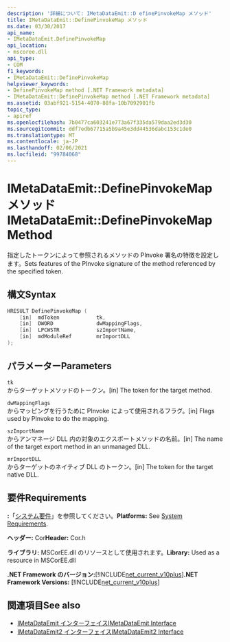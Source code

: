 ```yaml
---
description: '詳細について: IMetaDataEmit::D efinePinvokeMap メソッド'
title: IMetaDataEmit::DefinePinvokeMap メソッド
ms.date: 03/30/2017
api_name:
- IMetaDataEmit.DefinePinvokeMap
api_location:
- mscoree.dll
api_type:
- COM
f1_keywords:
- IMetaDataEmit::DefinePinvokeMap
helpviewer_keywords:
- DefinePinvokeMap method [.NET Framework metadata]
- IMetaDataEmit::DefinePinvokeMap method [.NET Framework metadata]
ms.assetid: 03abf921-5154-4070-88fa-10b7092901fb
topic_type:
- apiref
ms.openlocfilehash: 7b0477ca603241e773a67f335da579daa2ed3d30
ms.sourcegitcommit: ddf7edb67715a5b9a45e3dd44536dabc153c1de0
ms.translationtype: MT
ms.contentlocale: ja-JP
ms.lasthandoff: 02/06/2021
ms.locfileid: "99784068"
---
```

# <a name="imetadataemitdefinepinvokemap-method"></a><span data-ttu-id="4fcf0-103">IMetaDataEmit::DefinePinvokeMap メソッド</span><span class="sxs-lookup"><span data-stu-id="4fcf0-103">IMetaDataEmit::DefinePinvokeMap Method</span></span>

<span data-ttu-id="4fcf0-104">指定したトークンによって参照されるメソッドの PInvoke 署名の特徴を設定します。</span><span class="sxs-lookup"><span data-stu-id="4fcf0-104">Sets features of the PInvoke signature of the method referenced by the specified token.</span></span>  
  
## <a name="syntax"></a><span data-ttu-id="4fcf0-105">構文</span><span class="sxs-lookup"><span data-stu-id="4fcf0-105">Syntax</span></span>  
  
```cpp  
HRESULT DefinePinvokeMap (
    [in]  mdToken            tk,
    [in]  DWORD              dwMappingFlags,
    [in]  LPCWSTR            szImportName,
    [in]  mdModuleRef        mrImportDLL
);  
```  
  
## <a name="parameters"></a><span data-ttu-id="4fcf0-106">パラメーター</span><span class="sxs-lookup"><span data-stu-id="4fcf0-106">Parameters</span></span>  

 `tk`  
 <span data-ttu-id="4fcf0-107">からターゲットメソッドのトークン。</span><span class="sxs-lookup"><span data-stu-id="4fcf0-107">[in] The token for the target method.</span></span>  
  
 `dwMappingFlags`  
 <span data-ttu-id="4fcf0-108">からマッピングを行うために PInvoke によって使用されるフラグ。</span><span class="sxs-lookup"><span data-stu-id="4fcf0-108">[in] Flags used by PInvoke to do the mapping.</span></span>  
  
 `szImportName`  
 <span data-ttu-id="4fcf0-109">からアンマネージ DLL 内の対象のエクスポートメソッドの名前。</span><span class="sxs-lookup"><span data-stu-id="4fcf0-109">[in] The name of the target export method in an unmanaged DLL.</span></span>  
  
 `mrImportDLL`  
 <span data-ttu-id="4fcf0-110">からターゲットのネイティブ DLL のトークン。</span><span class="sxs-lookup"><span data-stu-id="4fcf0-110">[in] The token for the target native DLL.</span></span>  
  
## <a name="requirements"></a><span data-ttu-id="4fcf0-111">要件</span><span class="sxs-lookup"><span data-stu-id="4fcf0-111">Requirements</span></span>  

 <span data-ttu-id="4fcf0-112">**:**「[システム要件](../../get-started/system-requirements.md)」を参照してください。</span><span class="sxs-lookup"><span data-stu-id="4fcf0-112">**Platforms:** See [System Requirements](../../get-started/system-requirements.md).</span></span>  
  
 <span data-ttu-id="4fcf0-113">**ヘッダー:** Cor</span><span class="sxs-lookup"><span data-stu-id="4fcf0-113">**Header:** Cor.h</span></span>  
  
 <span data-ttu-id="4fcf0-114">**ライブラリ:** MSCorEE.dll のリソースとして使用されます。</span><span class="sxs-lookup"><span data-stu-id="4fcf0-114">**Library:** Used as a resource in MSCorEE.dll</span></span>  
  
 <span data-ttu-id="4fcf0-115">**.NET Framework のバージョン:**[!INCLUDE[net_current_v10plus](../../../../includes/net-current-v10plus-md.md)]</span><span class="sxs-lookup"><span data-stu-id="4fcf0-115">**.NET Framework Versions:** [!INCLUDE[net_current_v10plus](../../../../includes/net-current-v10plus-md.md)]</span></span>  
  
## <a name="see-also"></a><span data-ttu-id="4fcf0-116">関連項目</span><span class="sxs-lookup"><span data-stu-id="4fcf0-116">See also</span></span>

- [<span data-ttu-id="4fcf0-117">IMetaDataEmit インターフェイス</span><span class="sxs-lookup"><span data-stu-id="4fcf0-117">IMetaDataEmit Interface</span></span>](imetadataemit-interface.md)
- [<span data-ttu-id="4fcf0-118">IMetaDataEmit2 インターフェイス</span><span class="sxs-lookup"><span data-stu-id="4fcf0-118">IMetaDataEmit2 Interface</span></span>](imetadataemit2-interface.md)
